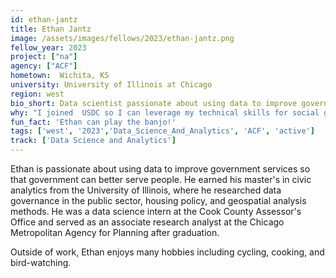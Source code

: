 ```yaml
---
id: ethan-jantz
title: Ethan Jantz
image: /assets/images/fellows/2023/ethan-jantz.png
fellow_year: 2023
project: ["na"]
agency: ["ACF"]
hometown:  Wichita, KS
university: University of Illinois at Chicago
region: west
bio_short: Data scientist passionate about using data to improve government services
why: "I joined  USDC so I can leverage my technical skills for social good!"
fun_fact: 'Ethan can play the banjo!'
tags: ['west', '2023','Data_Science_And_Analytics', 'ACF', 'active']
track: ['Data Science and Analytics']
---
```


Ethan is passionate about using data to improve government services so that government can better serve people. He earned his master's in civic analytics from the University of Illinois, where he researched data governance in the public sector, housing policy, and geospatial analysis methods. He was a data science intern at the Cook County Assessor's Office and served as an associate research analyst at the Chicago Metropolitan Agency for Planning after graduation. 

Outside of work, Ethan enjoys many hobbies including cycling, cooking, and bird-watching.
